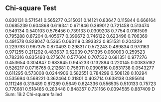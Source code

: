 ## Chi-square Test

0.830131 0.571541 0.565277 0.315031 0.14121 0.83647 0.115844 0.666164 0.0685239 0.604868 0.619341 0.671846 0.399012 0.721458 0.513474 0.549134 0.540103 0.576456 0.739133 0.0309208 0.7754 0.0161509 0.795288 0.87204 0.405677 0.399672 0.746122 0.623496 0.706369 0.491578 0.828047 0.5365 0.063119 0.393323 0.851531 0.204329 0.229793 0.967375 0.870493 0.298317 0.572243 0.489834 0.970163 0.971255 0.211292 0.483637 0.52039 0.751395 0.060093 0.259523 0.782316 0.835493 0.275674 0.577604 0.707532 0.681351 0.977276 0.453654 0.304847 0.683645 0.945233 0.132894 0.220145 0.00835182 0.526217 0.0716765 0.212681 0.756011 0.0390516 0.0831738 0.0543277 0.611295 0.573008 0.0244906 0.582551 0.784299 0.508128 0.10294 0.535694 0.568221 0.362464 0.31801 0.403714 0.638138 0.895614 0.111246 0.319489 0.87289 0.5649 0.624336 0.556535 0.510133 0.75723 0.776681 0.518485 0.283448 0.848357 0.731166 0.0394585 0.887409 
D Sum: 19.2
Chi-square failed
